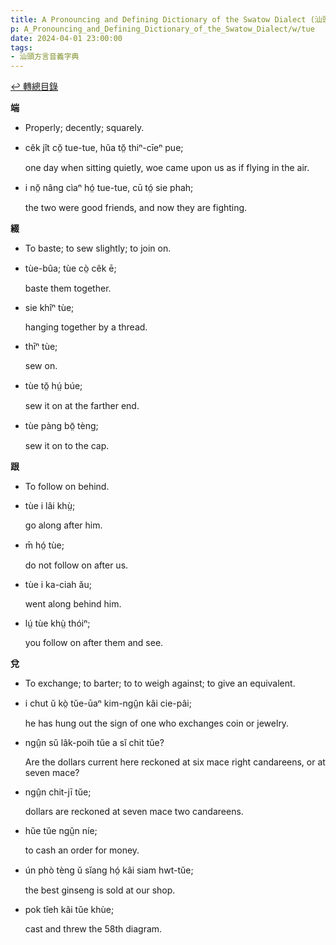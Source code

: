 ```yaml
---
title: A Pronouncing and Defining Dictionary of the Swatow Dialect (汕頭方言音義字典) / tue
p: A_Pronouncing_and_Defining_Dictionary_of_the_Swatow_Dialect/w/tue
date: 2024-04-01 23:00:00
tags: 
- 汕頭方言音義字典
---
```


[↩️ 轉總目錄](/A_Pronouncing_and_Defining_Dictionary_of_the_Swatow_Dialect)


**端**
- Properly; decently; squarely.

- cêk jît cŏ̤ tue-tue, hŭa tŏ̤ thiⁿ-cīeⁿ pue;

  one day when sitting quietly, woe came upon us as if flying in the air.

- i nŏ̤ nâng cìaⁿ hó̤ tue-tue, cū tó̤ sie phah;

  the two were good friends, and now they are fighting.

**綴**
- To baste; to sew slightly; to join on.

- tùe-bûa; tùe cò̤ cêk ē;

  baste them together.

- sie khîⁿ tùe;

  hanging together by a thread.

- thīⁿ tùe;

  sew on.

- tùe tŏ̤ hṳ́ búe;

  sew it on at the farther end.

- tùe pàng bō̤ tèng;

  sew it on to the cap.

**跟**
- To follow on behind.

- tùe i lâi khṳ̀;

  go along after him.

- m̄ hó̤ tùe;

  do not follow on after us.

- tùe i ka-ciah ău;

  went along behind him.

- lṳ́ tùe khṳ̀ thóiⁿ;

  you follow on after them and see.

**兌**
- To exchange; to barter; to to weigh against; to give an equivalent.

- i chut ŭ kò̤ tŭe-ūaⁿ kim-ngṳ̂n kâi cie-pâi;

  he has hung out the sign of one who exchanges coin or jewelry.

- ngṳ̂n sŭ lâk-poih tŭe a sĭ chit tŭe?

  Are the dollars current here reckoned at six mace right candareens, or at seven mace?

- ngṳ̂n chit-jī tŭe;

  dollars are reckoned at seven mace two candareens.

- hŭe tŭe ngṳ̂n níe;

  to cash an order for money.

- ún phò tèng ŭ sĭang hó̤ kâi siam hwt-tŭe;

  the best ginseng is sold at our shop.

- pok tîeh kâi tŭe khùe;

  cast and threw the 58th diagram.